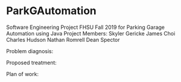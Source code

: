 # ParkGAutomation
Software Engineering Project FHSU Fall 2019 for Parking Garage Automation using Java
Project Members:
Skyler Gericke 
James Choi
Charles Hudson
Nathan Romrell
Dean Spector



Problem diagnosis:


Proposed treatment:


Plan of work: 

